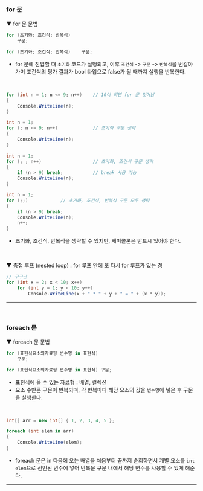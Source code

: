 ### for 문
▼ for 문 문법
```csharp
for (초기화; 조건식; 반복식)
    구문;

for (초기화; 조건식; 반복식)    구문;
```
- for 문에 진입할 때 `초기화` 코드가 실행되고, 이후 `조건식` -> `구문` -> `반복식`을 번갈아 가며 조건식의 평가 결과가 bool 타입으로 false가 될 때까지 실행을 반복한다.
<br>

```csharp
for (int n = 1; n <= 9; n++)    // 10이 되면 for 문 벗어남
{
    Console.WriteLine(n);
}

int n = 1;
for (; n <= 9; n++)             // 초기화 구문 생략
{
    Console.WriteLine(n);
}

int n = 1;
for (; ; n++)                   // 초기화, 조건식 구문 생략
{
    if (n > 9) break;           // break 사용 가능
    Console.WriteLine(n);
}

int n = 1;
for (;;)            // 초기화, 조건식, 반복식 구문 모두 생략
{
    if (n > 9) break;
    Console.WriteLine(n);
    n++;
}
```
- 초기화, 조건식, 반복식을 생략할 수 있지만, 세미콜론은 반드시 있어야 한다.
<br>

▼ 중첩 루프 (nested loop) : for 루프 안에 또 다시 for 루프가 있는 경
```csharp
// 구구단
for (int x = 2; x < 10; x++)
    for (int y = 1; y < 10; y++)
        Console.WriteLine(x + " * " + y + " = " + (x * y));
```
****
<br>

### foreach 문
▼ foreach 문 문법
```csharp
for (표현식요소의자료형 변수명 in 표현식)
    구문;

for (표현식요소의자료형 변수명 in 표현식) 구문;
```
- 표현식에 올 수 있는 자료형 : 배열, 컬렉션
- 요소 수만큼 구문이 반복되며, 각 반복마다 해당 요소의 값을 `변수명`에 넣은 후 구문을 실행한다.
<br>

```csharp
int[] arr = new int[] { 1, 2, 3, 4, 5 };

foreach (int elem in arr)
{
    Console.WriteLine(elem);
}
```
- foreach 문은 in 다음에 오는 배열을 처음부터 끝까지 순회하면서 개별 요소를 `int elem`으로 선언된 변수에 넣어 반복문 구문 내에서 해당 변수를 사용할 수 있게 해준다.

****
<br>
